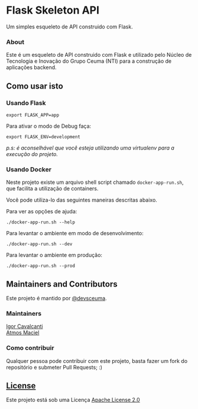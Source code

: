 # Flask Skeleton API

Um simples esqueleto de API construido com Flask.

### About

Este é um esqueleto de API construido com Flask e utilizado pelo Núcleo de Tecnologia e Inovação do Grupo Ceuma (NTI) para a construção de aplicações backend.

## Como usar isto

### Usando Flask

```export FLASK_APP=app```

Para ativar o modo de Debug faça:

```export FLASK_ENV=development```

*p.s: é aconselhável que você esteja utilizando uma virtualenv para a execução do projeto.*

### Usando Docker

Neste projeto existe um arquivo shell script chamado ```docker-app-run.sh```, que facilita a utilização de containers.

Você pode utiliza-lo das seguintes maneiras descritas abaixo.

Para ver as opções de ajuda:

```./docker-app-run.sh --help```

Para levantar o ambiente em modo de desenvolvimento:

```./docker-app-run.sh --dev```

Para levantar o ambiente em produção:

```./docker-app-run.sh --prod```

## Maintainers and Contributors

Este projeto é mantido por [@devsceuma](https://github.com/devsceuma).

### Maintainers

[Igor Cavalcanti](https://github.com/cavalcantigor) <br>
[Atmos Maciel](https://github.com/atmosmps)

### Como contribuir

Qualquer pessoa pode contribuir com este projeto, basta fazer um fork do repositório e submeter Pull Requests; :)

## [License](./LICENSE)

Este projeto está sob uma Licença [Apache License 2.0](https://choosealicense.com/licenses/apache-2.0)
